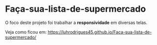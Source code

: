 # Faça-sua-lista-de-supermercado
O foco deste projeto foi trabalhar a <b>responsividade</b> em diversas telas.

Veja como ficou em: https://luhrodrigues45.github.io/Faca-sua-lista-de-supermercado/
